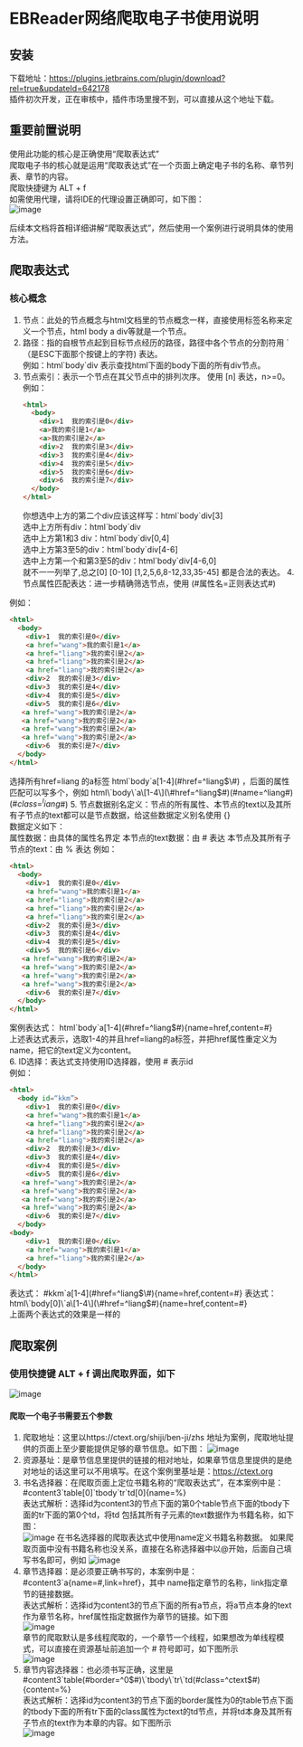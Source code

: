 # EBReader网络爬取电子书使用说明
## 安装
下载地址：https://plugins.jetbrains.com/plugin/download?rel=true&updateId=642178  
插件初次开发，正在审核中，插件市场里搜不到，可以直接从这个地址下载。  
## 重要前置说明
使用此功能的核心是正确使用“爬取表达式”  
爬取电子书的核心就是运用“爬取表达式”在一个页面上确定电子书的名称、章节列表、章节的内容。  
爬取快捷键为  ALT + f  
如需使用代理，请将IDE的代理设置正确即可，如下图：  
![image](https://github.com/user-attachments/assets/56f933e2-2e9e-47de-9632-a12d53d6c222)  

后续本文档将首相详细讲解“爬取表达式”，然后使用一个案例进行说明具体的使用方法。  
## 爬取表达式
### 核心概念  
1. 节点：此处的节点概念与html文档里的节点概念一样，直接使用标签名称来定义一个节点，html body a div等就是一个节点。  
2. 路径：指的自根节点起到目标节点经历的路径，路径中各个节点的分割符用  \`（是ESC下面那个按键上的字符)  表达。  
   例如：html\`body\`div 表示查找html下面的body下面的所有div节点。
3. 节点索引：表示一个节点在其父节点中的排列次序。  使用 [n] 表达，n>=0。
   例如：
   ```html
   <html>
     <body>
       <div>1  我的索引是0</div>
       <a>我的索引是1</a>
       <a>我的索引是2</a>
       <div>2  我的索引是3</div>
       <div>3  我的索引是4</div>
       <div>4  我的索引是5</div>
       <div>5  我的索引是6</div>
       <div>6  我的索引是7</div>
     </body>
   </html>
   ```
   你想选中上方的第二个div应该这样写：html\`body\`div[3]  
   选中上方所有div：html\`body\`div  
   选中上方第1和3 div：html\`body\`div[0,4]  
   选中上方第3至5的div：html\`body\`div[4-6]  
   选中上方第一个和第3至5的div：html\`body\`div[4-6,0]  
   就不一一列举了,总之[0]  [0-10]  [1,2,5,6,8-12,33,35-45]  都是合法的表达。
4.节点属性匹配表达：进一步精确筛选节点，使用 (#属性名=正则表达式#)  

例如：  
   ```html
   <html>
     <body>
       <div>1  我的索引是0</div>
       <a href="wang">我的索引是1</a>
       <a href="liang">我的索引是2</a>
       <a href="liang">我的索引是2</a>
       <a href="liang">我的索引是2</a>
       <div>2  我的索引是3</div>
       <div>3  我的索引是4</div>
       <div>4  我的索引是5</div>
       <div>5  我的索引是6</div>
      <a href="wang">我的索引是2</a>
      <a href="wang">我的索引是2</a>
      <a href="wang">我的索引是2</a>
      <a href="wang">我的索引是2</a>
       <div>6  我的索引是7</div>
     </body>
   </html>
   ```
选择所有href=liang 的a标签 html\`body\`a\[1-4\](\#href=^liang$\#) ，后面的属性匹配可以写多个，例如  
html\`body\`a\[1-4\](\#href=^liang$\#)(\#name=^liang$\#)(\#class=^liang$\#)
5. 节点数据别名定义：节点的所有属性、本节点的text以及其所有子节点的text都可以是节点数据，给这些数据定义别名使用 {}   
数据定义如下：  
属性数据：由具体的属性名界定
本节点的text数据：由 # 表达
本节点及其所有子节点的text：由 % 表达
例如：  
   ```html
   <html>
     <body>
       <div>1  我的索引是0</div>
       <a href="wang">我的索引是1</a>
       <a href="liang">我的索引是2</a>
       <a href="liang">我的索引是2</a>
       <a href="liang">我的索引是2</a>
       <div>2  我的索引是3</div>
       <div>3  我的索引是4</div>
       <div>4  我的索引是5</div>
       <div>5  我的索引是6</div>
      <a href="wang">我的索引是2</a>
      <a href="wang">我的索引是2</a>
      <a href="wang">我的索引是2</a>
      <a href="wang">我的索引是2</a>
       <div>6  我的索引是7</div>
     </body>
   </html>
   ```
案例表达式： html\`body\`a\[1-4\](\#href=^liang$\#){name=href,content=#}  
上述表达式表示，选取1-4的并且href=liang的a标签，并把href属性重定义为name，把它的text定义为content。  
6. ID选择：表达式支持使用ID选择器，使用 # 表示id  
例如：
   ```html
   <html>
     <body id=“kkm”>
       <div>1  我的索引是0</div>
       <a href="wang">我的索引是1</a>
       <a href="liang">我的索引是2</a>
       <a href="liang">我的索引是2</a>
       <a href="liang">我的索引是2</a>
       <div>2  我的索引是3</div>
       <div>3  我的索引是4</div>
       <div>4  我的索引是5</div>
       <div>5  我的索引是6</div>
      <a href="wang">我的索引是2</a>
      <a href="wang">我的索引是2</a>
      <a href="wang">我的索引是2</a>
      <a href="wang">我的索引是2</a>
       <div>6  我的索引是7</div>
     </body>
  <body>
       <div>1  我的索引是0</div>
       <a href="wang">我的索引是1</a>
       <a href="liang">我的索引是2</a>
     </body>
   </html>
   ```
表达式： #kkm\`a\[1-4\](\#href=^liang$\#){name=href,content=#}  
表达式： html\`body[0]\`a\[1-4\](\#href=^liang$\#){name=href,content=#}  
上面两个表达式的效果是一样的



## 爬取案例
### 使用快捷键  ALT + f 调出爬取界面，如下  
![image](https://github.com/user-attachments/assets/98fda731-499a-43ee-98c8-e0bbe8f79917)  
#### 爬取一个电子书需要五个参数
1. 爬取地址：这里以https://ctext.org/shiji/ben-ji/zhs 地址为案例，爬取地址提供的页面上至少要能提供足够的章节信息。如下图：
   ![image](https://github.com/user-attachments/assets/e6371c70-3092-4582-abe6-c302e565ed91)  
2. 资源基址：是章节信息里提供的链接的相对地址，如果章节信息里提供的是绝对地址的话这里可以不用填写。在这个案例里基址是：https://ctext.org  
3. 书名选择器：在爬取页面上定位书籍名称的“爬取表达式”，在本案例中是：#content3\`table[0]\`tbody\`tr\`td[0]{name=%}  
   表达式解析：选择id为content3的节点下面的第0个table节点下面的tbody下面的tr下面的第0个td，将td 包括其所有子元素的text数据作为书籍名称，如下图：  
   ![image](https://github.com/user-attachments/assets/47701c6f-e547-44ba-a380-b1253cb62df3)
   在书名选择器的爬取表达式中使用name定义书籍名称数据。
   如果爬取页面中没有书籍名称也没关系，直接在名称选择器中以@开始，后面自己填写书名即可，例如
   ![image](https://github.com/user-attachments/assets/a8083125-f249-486e-831b-6357ad2a3575)
4. 章节选择器：是必须要正确书写的，本案例中是：#content3`a{name=#,link=href}，其中 name指定章节的名称，link指定章节的链接数据。  
   表达式解析：选择id为content3的节点下面的所有a节点，将a节点本身的text作为章节名称，href属性指定数据作为章节的链接。如下图  
   ![image](https://github.com/user-attachments/assets/4161a5e7-a989-4d7e-b0e7-1d059e961585)  
   章节的爬取默认是多线程爬取的，一个章节一个线程，如果想改为单线程模式，可以直接在资源基址前追加一个 # 符号即可，如下图所示  
   ![image](https://github.com/user-attachments/assets/ffe52fc0-e442-40de-9c27-51fef8b99b66)  
5. 章节内容选择器：也必须书写正确，这里是#content3\`table(#border=^0$#)\`tbody\`tr\`td(#class=^ctext$#){content=%}  
   表达式解析：选择id为content3的节点下面的border属性为0的table节点下面的tbody下面的所有tr下面的class属性为ctext的td节点，并将td本身及其所有子节点的text作为本章的内容。如下图所示  
   ![image](https://github.com/user-attachments/assets/20edf05a-69a8-4a03-9253-f3639a6ea488)

   





